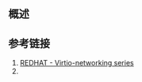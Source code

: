 

## 概述

## 参考链接

1. [REDHAT - Virtio-networking series](https://www.redhat.com/en/virtio-networking-series)
2.
